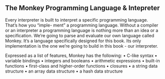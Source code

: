 ## The Monkey Programming Language & Intepreter

Every interpreter is built to interpret a specific programming language. That’s how you “imple-
ment” a programming language. Without a compiler or an interpreter a programming language
is nothing more than an idea or a specification.
We’re going to parse and evaluate our own language called Monkey. It’s a language specifically
designed for this book. Its only implementation is the one we’re going to build in this book -
our interpreter.

Expressed as a list of features, Monkey has the following:
• C-like syntax
• variable bindings
• integers and booleans
• arithmetic expressions
• built-in functions
• first-class and higher-order functions
• closures
• a string data structure
• an array data structure
• a hash data structure

